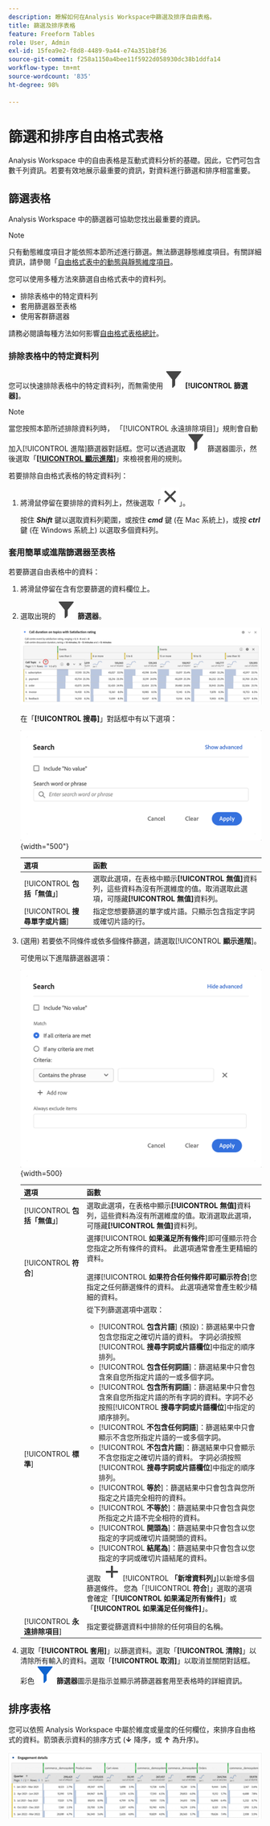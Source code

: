 ```yaml
---
description: 瞭解如何在Analysis Workspace中篩選及排序自由表格。
title: 篩選及排序表格
feature: Freeform Tables
role: User, Admin
exl-id: 15fea9e2-f8d8-4489-9a44-e74a351b8f36
source-git-commit: f258a1150a4bee11f5922d058930dc38b1ddfa14
workflow-type: tm+mt
source-wordcount: '835'
ht-degree: 98%

---
```


# 篩選和排序自由格式表格

Analysis Workspace 中的自由表格是互動式資料分析的基礎。因此，它們可包含數千列資訊。若要有效地展示最重要的資訊，對資料進行篩選和排序相當重要。


## 篩選表格

Analysis Workspace 中的篩選器可協助您找出最重要的資訊。

>[!NOTE]
>
> 只有動態維度項目才能依照本節所述進行篩選。無法篩選靜態維度項目。有關詳細資訊，請參閱「[自由格式表中的動態與靜態維度項目](/help/analyze/analysis-workspace/visualizations/freeform-table/column-row-settings/manual-vs-dynamic-rows.md)。

您可以使用多種方法來篩選自由格式表中的資料列。

- 排除表格中的特定資料列
- 套用篩選器至表格
- 使用客群篩選器

請務必閱讀每種方法如何影響[自由格式表格總計](/help/analyze/analysis-workspace/visualizations/freeform-table/workspace-totals.md)。

### 排除表格中的特定資料列

您可以快速排除表格中的特定資料列，而無需使用 ![篩選器](/help/assets/icons/Filter.svg)  **[!UICONTROL 篩選器]**。

>[!NOTE]
>
>當您按照本節所述排除資料列時， 「[!UICONTROL 永遠排除項目]」規則會自動加入[!UICONTROL 進階]篩選器對話框。您可以透過選取 ![篩選器](/help/assets/icons/Filter.svg) 篩選器圖示，然後選取「[**[!UICONTROL 顯示進階]**](#apply-a-simple-or-advanced-filter-to-a-table)」來檢視套用的規則。

若要排除自由格式表格的特定資料列：

1. 將滑鼠停留在要排除的資料列上，然後選取「![關閉](/help/assets/icons/Close.svg)」。

   按住 ***Shift*** 鍵以選取資料列範圍，或按住 ***cmd*** 鍵 (在 Mac 系統上)，或按 ***ctrl*** 鍵 (在 Windows 系統上) 以選取多個資料列。

<!--### Right-click > Delete selected rows

Note: this option does not seem to work. AN-338422

1. Select 1 or more rows. 
1. Right-click and select **[!UICONTROL Delete Selected Rows]**. 

   This action will remove the rows from the table and apply a table filter.-->


### 套用簡單或進階篩選器至表格

若要篩選自由表格中的資料：

1. 將滑鼠停留在含有您要篩選的資料欄位上。<!--only some types of columns show the filter... Which? Just Dimensions?-->

1. 選取出現的 ![篩選器](/help/assets/icons/Filter.svg) **篩選器**。

   ![醒目顯示篩選器圖示的自由格式表格。](assets/table-filter-icon.png)

   在「**[!UICONTROL 搜尋]**」對話框中有以下選項：

   ![簡單篩選器](assets/filter-simple.png){width="500"}

   | 選項 | 函數 |
   |---------|----------|
   | [!UICONTROL **包括「無值」**] | 選取此選項，在表格中顯示&#x200B;**[!UICONTROL 無值]**&#x200B;資料列，這些資料為沒有所選維度的值。取消選取此選項，可隱藏&#x200B;**[!UICONTROL 無值]**&#x200B;資料列。 |
   | [!UICONTROL **搜尋單字或片語**] | 指定您想要篩選的單字或片語。只顯示包含指定字詞或確切片語的行。 |


1. (選用) 若要依不同條件或依多個條件篩選，請選取&#x200B;[!UICONTROL **顯示進階**]。

   可使用以下進階篩選器選項：

   ![簡單篩選器](assets/filter-advanced.png){width=500}

   | 選項 | 函數 |
   |---------|----------|
   | [!UICONTROL **包括「無值」**] | 選取此選項，在表格中顯示&#x200B;**[!UICONTROL 無值]**&#x200B;資料列，這些資料為沒有所選維度的值。取消選取此選項，可隱藏&#x200B;**[!UICONTROL 無值]**&#x200B;資料列。 |
   | [!UICONTROL **符合**] | 選擇&#x200B;[!UICONTROL **如果滿足所有條件**]&#x200B;即可僅顯示符合您指定之所有條件的資料。 此選項通常會產生更精細的資料。<br/><br/>選擇&#x200B;[!UICONTROL **如果符合任何條件即可顯示符合**]&#x200B;您指定之任何篩選條件的資料。 此選項通常會產生較少精細的資料。 |
   | [!UICONTROL **標準**] | 從下列篩選選項中選取：<br/><ul><li>[!UICONTROL **包含片語**] (預設)：篩選結果中只會包含您指定之確切片語的資料。 字詞必須按照&#x200B;[!UICONTROL **搜尋字詞或片語欄位**]&#x200B;中指定的順序排列。</li><li>[!UICONTROL **包含任何詞語**]：篩選結果中只會包含來自您所指定片語的一或多個字詞。 </li><li>[!UICONTROL **包含所有詞語**]：篩選結果中只會包含來自您所指定片語的所有字詞的資料。字詞不必按照&#x200B;[!UICONTROL **搜尋字詞或片語欄位**]&#x200B;中指定的順序排列。</li><li>[!UICONTROL **不包含任何詞語**]：篩選結果中只會顯示不含您所指定片語的一或多個字詞。 </li><li>[!UICONTROL **不包含片語**]：篩選結果中只會顯示不含您指定之確切片語的資料。 字詞必須按照&#x200B;[!UICONTROL **搜尋字詞或片語欄位**]&#x200B;中指定的順序排列。</li><li>[!UICONTROL **等於**]：篩選結果中只會包含與您所指定之片語完全相符的資料。 </li><li>[!UICONTROL **不等於**]：篩選結果中只會包含與您所指定之片語不完全相符的資料。 </li><li>[!UICONTROL **開頭為**]：篩選結果中只會包含以您指定的字詞或確切片語開頭的資料。 </li><li>[!UICONTROL **結尾為**]：篩選結果中只會包含以您指定的字詞或確切片語結尾的資料。 </li></ul>選取 ![新增](/help/assets/icons/Add.svg) [!UICONTROL **「新增資料列」**]&#x200B;以新增多個篩選條件。 您為「[!UICONTROL **符合**]」選取的選項會確定「**[!UICONTROL 如果滿足所有條件]**」或「**[!UICONTROL 如果滿足任何條件]**」。 |
   | [!UICONTROL **永遠排除項目**] | 指定要從篩選資料中排除的任何項目的名稱。 |

1. 選取「**[!UICONTROL 套用]**」以篩選資料。選取「**[!UICONTROL 清除]**」以清除所有輸入的資料。選取「**[!UICONTROL 取消]**」以取消並關閉對話框。<br/>彩色 ![篩選器](/help/assets/icons/FilterColored.svg) **篩選器**&#x200B;圖示是指示並顯示將篩選器套用至表格時的詳細資訊。


## 排序表格

您可以依照 Analysis Workspace 中屬於維度或量度的任何欄位，來排序自由格式的資料。箭頭表示資料的排序方式 (**↓** 降序，或 **↑** 為升序)。

![排序](assets/sorting.gif)
